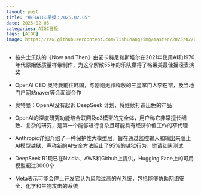 ```yaml
---
layout: post
title: "每日AIGC早报：2025.02.05"
date: 2025-02-05
categories: AIGC日报
tags: [AIGC]
image: https://raw.githubusercontent.com/lishuhang/img/master/2025/02/0205-d.jpg
---
```


- 披头士乐队的《Now and Then》由麦卡特尼和斯塔尔在2021年使用AI和1970年代原始低质量样带制作，为这个解散55年的乐队赢得了格莱美最佳摇滚表演奖

- OpenAI CEO 奥特曼前往韩国，与刚刚无罪释放的三星掌门人李在镕，及当地门户网站naver等会面谈合作

- 奥特曼：OpenAI没有起诉 DeepSeek 计划，将继续打造出色的产品

- OpenAI的深度研究功能结合联网及o3模型的完全体，用户称它非常擅长细致、复杂的研究，是第一个能够进行复杂且可能具有经济价值工作的窄代理

- Anthropic详细介绍了一种保护性大模型层，旨在通过监控输入和输出来阻止AI模型越狱，声称新的AI安全方法阻止了95%的越狱行为，邀请红队测试

- DeepSeek R1现已在Nvidia、AWS和Github上提供，Hugging Face上的可用模型超过3000个

- Meta表示可能会停止开发它认为风险过高的AI系统，包括能够协助网络安全、化学和生物攻击的系统